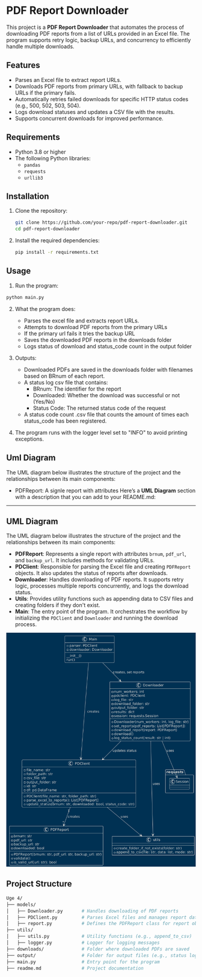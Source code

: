 # PDF Report Downloader

This project is a **PDF Report Downloader** that automates the process of downloading PDF reports from a list of URLs provided in an Excel file. The program supports retry logic, backup URLs, and concurrency to efficiently handle multiple downloads.

## Features

- Parses an Excel file to extract report URLs.
- Downloads PDF reports from primary URLs, with fallback to backup URLs if the primary fails.
- Automatically retries failed downloads for specific HTTP status codes (e.g., 500, 502, 503, 504).
- Logs download statuses and updates a CSV file with the results.
- Supports concurrent downloads for improved performance.

## Requirements

- Python 3.8 or higher
- The following Python libraries:
  - `pandas`
  - `requests`
  - `urllib3`

## Installation

1. Clone the repository:
   ```bash
   git clone https://github.com/your-repo/pdf-report-downloader.git
   cd pdf-report-downloader
   ```
2. Install the required dependencies:
    ```bash
    pip install -r requirements.txt
    ```

## Usage

1. Run the program:
```bash
python main.py
```
2. What the program does:
    - Parses the excel file and extracts report URLs.
    - Attempts to download PDF reports from the primary URLs
    - If the primary url fails it tries the backup URL
    - Saves the downloaded PDF reports in the downloads folder
    - Logs status of download and status_code count in the output folder
3. Outputs:
    - Downloaded PDFs are saved in the downloads folder with filenames based on BRnum of each report.
    - A status log csv file that contains:
        - BRnum: The identifier for the report
        - Downloaded: Whether the download was successful or not (Yes/No)
        - Status Code: The returned status code of the request
    - A status code count .csv file that counts the amount of times each status_code has been registered.

4. The program runs with the logger level set to "INFO" to avoid printing exceptions.

## Uml Diagram

The UML diagram below illustrates the structure of the project and the relationships between its main components:

- PDFReport: A signle report with attributes Here’s a **UML Diagram** section with a description that you can add to your README.md:

---

## UML Diagram

The UML diagram below illustrates the structure of the project and the relationships between its main components:

- **PDFReport**: Represents a single report with attributes `brnum`, `pdf_url`, and `backup_url`. It includes methods for validating URLs.
- **PDClient**: Responsible for parsing the Excel file and creating `PDFReport` objects. It also updates the status of reports after downloads.
- **Downloader**: Handles downloading of PDF reports. It supports retry logic, processes multiple reports concurrently, and logs the download status.
- **Utils**: Provides utility functions such as appending data to CSV files and creating folders if they don't exist.
- **Main**: The entry point of the program. It orchestrates the workflow by initializing the `PDClient` and `Downloader` and running the download process.

![UML Diagram](./uml_diagram.png?)

## Project Structure
                                                                    
```bash
Uge 4/  
├── models/  
│   ├── Downloader.py       # Handles downloading of PDF reports  
│   ├── PDClient.py         # Parses Excel files and manages report data  
│   ├── report.py           # Defines the PDFReport class for report objects  
├── utils/  
│   ├── utils.py            # Utility functions (e.g., append_to_csv)  
│   ├── logger.py           # Logger for logging messages  
├── downloads/              # Folder where downloaded PDFs are saved  
├── output/                 # Folder for output files (e.g., status logs)  
├── main.py                 # Entry point for the program  
├── readme.md               # Project documentation  
```
